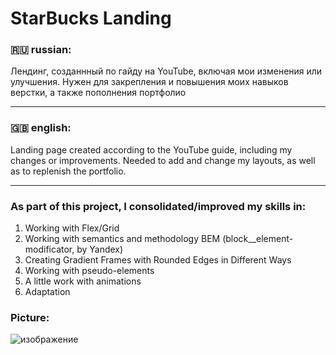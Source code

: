 # StarBucks Landing
### 🇷🇺 russian:
Лендинг, созданнный по гайду на YouTube, включая мои изменения или улучшения. Нужен для закрепления и повышения моих навыков верстки, а также пополнения портфолио

***

### 🇬🇧 english:
Landing page created according to the YouTube guide, including my changes or improvements. Needed to add and change my layouts, as well as to replenish the portfolio.

***

### As part of this project, I consolidated/improved my skills in:
1. Working with Flex/Grid
2. Working with semantics and methodology BEM (block__element-modificator, by Yandex)
3. Creating Gradient Frames with Rounded Edges in Different Ways
4. Working with pseudo-elements
5. A little work with animations
6. Adaptation

### Picture:
![изображение](https://github.com/user-attachments/assets/7f9efd17-af60-498c-903b-50991eed9c90)
